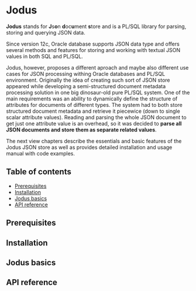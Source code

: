 Jodus
=====

**Jodus** stands for **J**s**o**n **d**oc**u**ment **s**tore and is a PL/SQL library for parsing, storing and querying JSON data.

Since version 12c, Oracle database supports JSON data type and offers several methods and features for storing and working with textual JSON values in both SQL and PL/SQL. 

Jodus, however, proposes a different aproach and maybe also different use cases for JSON processing withing Oracle databases and PL/SQL environment. Originally the idea of creating such sort of JSON store appeared while developing a semi-structured document metadata processing solution in one big dinosaur-old pure PL/SQL system. One of the main requirements was an ability to dynamically define the structure of attributes for documents of different types. The system had to both store structured document metadata and retrieve it piecewice (down to single scalar attribute values). Reading and parsing the whole JSON document to get just one attribute value is an overhead, so it was decided to **parse all JSON documents and store them as separate related values**.

The next view chapters describe the essentials and basic features of the Jodus JSON store as well as provides detailed installation and usage manual with code examples.

Table of contents
-----------------

<!--ts-->
* [Prerequisites](#prerequisites)
* [Installation](#installation)
* [Jodus basics](#basics)
* [API reference](#reference)
<!--te-->

Prerequisites
------------

Installation
------------

Jodus basics
------------

API reference
------------
